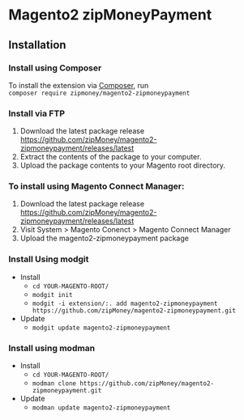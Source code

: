 # Magento2 zipMoneyPayment 
## Installation 
### Install using Composer
To install the extension via [Composer](http://getcomposer.org/), run  
`composer require zipmoney/magento2-zipmoneypayment`
### Install via FTP
1. Download the latest package release
https://github.com/zipMoney/magento2-zipmoneypayment/releases/latest
2. Extract the contents of the package to your computer.
3. Upload the package contents to your Magento root directory.
### To install using Magento Connect Manager:
1. Download the latest package release
https://github.com/zipMoney/magento2-zipmoneypayment/releases/latest
2. Visit System > Magento Conenct > Magento Connect Manager
3. Upload the magento2-zipmoneypayment package
### Install Using modgit
- Install
  - `cd YOUR-MAGENTO-ROOT/`
  - `modgit init`
  - `modgit -i extension/:. add magento2-zipmoneypayment https://github.com/zipMoney/magento2-zipmoneypayment.git`
- Update
  - `modgit update magento2-zipmoneypayment`
### Install using modman
- Install
  - `cd YOUR-MAGENTO-ROOT/`
  - `modman clone https://github.com/zipMoney/magento2-zipmoneypayment.git`
- Update
  - `modman update magento2-zipmoneypayment`